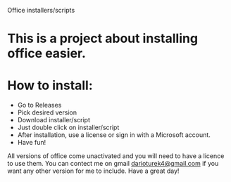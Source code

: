 Office installers/scripts
# This is a project about installing office easier.
# How to install:
  - Go to Releases
  - Pick desired version
  - Download installer/script
  - Just double click on installer/script
  - After installation, use a license or sign in with a Microsoft account.
  - Have fun!

All versions of office come unactivated and you will need to have a licence to use them.
You can contect me on gmail darioturek4@gmail.com if you want any other version for me to include.
Have a great day!



